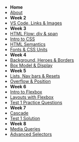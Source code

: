 - **Home**
- [About](/)
- **Week 2**
- [VS Code, Links & Images](./wk2/wk2b_intro_html.md)
- **Week 3**
- [HTML Flow: div & span](./wk3/wk03_HTML_Flow_Containers.md)
- [Intro to CSS](./wk3/wk03_Intro_CSS.md)
- [HTML Semantics](./wk3/wk3_2_HTML_Semantics.md)
- [Fonts & CSS Units](./wk/../wk3/wk3_3_text_units.md)
- **Week 4**
- [Background, Heroes & Borders](./wk4/wk4_1_background_heroes_border.md)
- [Box Model & Display](./wk4/wk4_2_boxModel.md)
- **Week 5**
- [Lists, Nav bars & Resets](./wk5/wk5_1_lists_reset.md)
- [Overflow & Position](./wk5/wk5_2_overflow_position.md)
- **Week 6**
- [Intro to Flexbox](./wk6/wk6_1_Flexbox.md)
- [Layouts with Flexbox](./wk6/wk6_2_Layouts_Flex.md)
- [Test 1 Practice Questions](./wk6/Test1_Practice.md)
- **Week 7**
- [Cascade](./wk7/wk7_1_cascade.md)
- [Test 1 Solution](./wk7/Test_1_Solution.md)
- **Week 8**
- [Media Queries](./wk8/media_queries.md)
- [Advanced Selectors](./wk8/advanced_selectors.md)